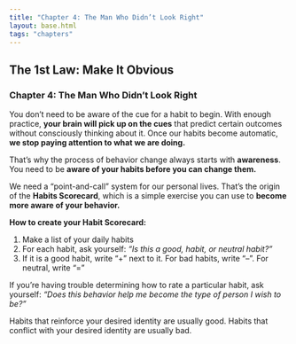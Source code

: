 ```yaml
---
title: "Chapter 4: The Man Who Didn’t Look Right"
layout: base.html
tags: "chapters"
---
```


## The 1st Law: Make It Obvious

### Chapter 4: The Man Who Didn’t Look Right

You don’t need to be aware of the cue for a habit to begin. With enough practice, **your brain will pick up on the cues** that predict certain outcomes without consciously thinking about it. Once our habits become automatic, **we stop paying attention to what we are doing.**

That’s why the process of behavior change always starts with **awareness**. You need to be **aware of your habits before you can change them.**

We need a “point-and-call” system for our personal lives. That’s the origin of the **Habits Scorecard**, which is a simple exercise you can use to **become more aware of your behavior.**

**How to create your Habit Scorecard:**

1. Make a list of your daily habits
2. For each habit, ask yourself: _“Is this a good, habit, or neutral habit?”_
3. If it is a good habit, write “+” next to it. For bad habits, write “–”. For neutral, write “=”

If you’re having trouble determining how to rate a particular habit, ask yourself: _“Does this behavior help me become the type of person I wish to be?”_

Habits that reinforce your desired identity are usually good. Habits that conflict with your desired identity are usually bad.